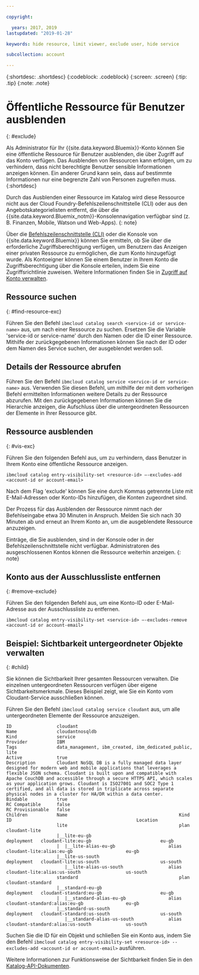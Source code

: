 ```yaml
---

copyright:

  years: 2017, 2019
lastupdated: "2019-01-28"

keywords: hide resource, limit viewer, exclude user, hide service

subcollection: account

---
```


{:shortdesc: .shortdesc}
{:codeblock: .codeblock}
{:screen: .screen}
{:tip: .tip}
{:note: .note}


# Öffentliche Ressource für Benutzer ausblenden
{: #exclude}

Als Administrator für Ihr {{site.data.keyword.Bluemix}}-Konto können Sie eine öffentliche Ressource für Benutzer ausblenden, die über Zugriff auf das Konto verfügen. Das Ausblenden von Ressourcen kann erfolgen, um zu verhindern, dass nicht berechtigte Benutzer sensible Informationen anzeigen können. Ein anderer Grund kann sein, dass auf bestimmte Informationen nur eine begrenzte Zahl von Personen zugreifen muss.
{:shortdesc}

Durch das Ausblenden einer Ressource im Katalog wird diese Ressource nicht aus der Cloud Foundry-Befehlszeilenschnittstelle (CLI) oder aus den Angebotskategorielisten entfernt, die über die {{site.data.keyword.Bluemix_notm}}-Konsolennavigation verfügbar sind (z. B. Finanzen, Mobile, Watson und Web-Apps).
{: note}

Über die [Befehlszeilenschnittstelle (CLI)](/docs/cli/reference/ibmcloud?topic=cloud-cli-ibmcloud_cli) oder die Konsole von {{site.data.keyword.Bluemix}} können Sie ermitteln, ob Sie über die erforderliche Zugriffsberechtigung verfügen, um Benutzern das Anzeigen einer privaten Ressource zu ermöglichen, die zum Konto hinzugefügt wurde. Als Kontoeigner können Sie einem Benutzer in Ihrem Konto die Zugriffsberechtigung über die Konsole erteilen, indem Sie eine Zugriffsrichtlinie zuweisen. Weitere Informationen finden Sie in [Zugriff auf Konto verwalten](/docs/account?topic=account-find-access).

## Ressource suchen
{: #find-resource-exc}

Führen Sie den Befehl `ibmcloud catalog search <service-id or service-name>` aus, um nach einer Ressource zu suchen. Ersetzen Sie die Variable 'service-id or service-name' durch den Namen oder die ID einer Ressource. Mithilfe der zurückgegebenen Informationen können Sie nach der ID oder dem Namen des Service suchen, der ausgeblendet werden soll.

## Details der Ressource abrufen

Führen Sie den Befehl `ibmcloud catalog service <service-id or service-name>` aus. Verwenden Sie diesen Befehl, um mithilfe der mit dem vorherigen Befehl ermittelten Informationen weitere Details zu der Ressource abzurufen. Mit den zurückgegebenen Informationen können Sie die Hierarchie anzeigen, die Aufschluss über die untergeordneten Ressourcen der Elemente in Ihrer Ressource gibt.

## Ressource ausblenden
{: #vis-exc}

Führen Sie den folgenden Befehl aus, um zu verhindern, dass Benutzer in Ihrem Konto eine öffentliche Ressource anzeigen.

`ibmcloud catalog entry-visibility-set <resource-id> —-excludes-add <account-id or account-email>`

Nach dem Flag 'exclude' können Sie eine durch Kommas getrennte Liste mit E-Mail-Adressen oder Konto-IDs hinzufügen, die Konten zugeordnet sind.

Der Prozess für das Ausblenden der Ressource nimmt nach der Befehlseingabe etwa 30 Minuten in Anspruch. Melden Sie sich nach 30 Minuten ab und erneut an Ihrem Konto an, um die ausgeblendete Ressource anzuzeigen.

Einträge, die Sie ausblenden, sind in der Konsole oder in der Befehlszeilenschnittstelle nicht verfügbar. Administratoren des ausgeschlossenen Kontos können die Ressource weiterhin anzeigen.
{: note}

## Konto aus der Ausschlussliste entfernen
{: #remove-exclude}

Führen Sie den folgenden Befehl aus, um eine Konto-ID oder E-Mail-Adresse aus der Ausschlussliste zu entfernen.

`ibmcloud catalog entry-visibility-set <service-id> —-excludes-remove <account-id or account-email>`


## Beispiel: Sichtbarkeit untergeordneter Objekte verwalten
{: #child}

Sie können die Sichtbarkeit Ihrer gesamten Ressourcen verwalten. Die einzelnen untergeordneten Ressourcen verfügen über eigene Sichtbarkeitsmerkmale. Dieses Beispiel zeigt, wie Sie ein Konto vom Cloudant-Service ausschließen können.

Führen Sie den Befehl `ibmcloud catalog service cloudant` aus, um alle untergeordneten Elemente der Ressource anzuzeigen.

```
ID                 cloudant
Name               cloudantnosqldb
Kind               service
Provider           IBM
Tags               data_management, ibm_created, ibm_dedicated_public, lite
Active             true
Description        Cloudant NoSQL DB is a fully managed data layer designed for modern web and mobile applications that leverages a flexible JSON schema. Cloudant is built upon and compatible with Apache CouchDB and accessible through a secure HTTPS API, which scales as your application grows. Cloudant is ISO27001 and SOC2 Type 1 certified, and all data is stored in triplicate across separate physical nodes in a cluster for HA/DR within a data center.
Bindable           true
RC Compatible      false
RC Provisionable   false
Children           Name                                          Kind         ID                                               Location
                   lite                                          plan         cloudant-lite
                   |__lite-eu-gb                             deployment   cloudant-lite:eu-gb                          eu-gb
                   |  |__lite-alias-eu-gb                    alias        cloudant-lite:alias:eu-gb                    eu-gb
                   |__lite-us-south                          deployment   cloudant-lite:us-south                       us-south
                      |__lite-alias-us-south                 alias        cloudant-lite:alias:us-south                 us-south
                   standard                                      plan         cloudant-standard
                   |__standard-eu-gb                         deployment   cloudant-standard:eu-gb                      eu-gb
                   |  |__standard-alias-eu-gb                alias        cloudant-standard:alias:eu-gb                eu-gb
                   |__standard-us-south                      deployment   cloudant-standard:us-south                   us-south
                      |__standard-alias-us-south             alias        cloudant-standard:alias:us-south             us-south
```

Suchen Sie die ID für ein Objekt und schließen Sie ein Konto aus, indem Sie den Befehl `ibmcloud catalog entry-visibility-set <resource-id> --excludes-add <account-id or account-email>` ausführen.

Weitere Informationen zur Funktionsweise der Sichtbarkeit finden Sie in den [Katalog-API-Dokumenten](https://{DomainName}/apidocs/globalcatalog).
